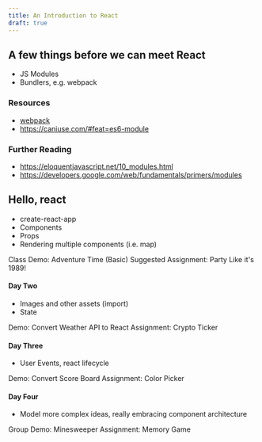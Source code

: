 ```yaml
---
title: An Introduction to React
draft: true
---
```


## A few things before we can meet React

- JS Modules
- Bundlers, e.g. webpack

### Resources

- [webpack](https://webpack.js.org/)
- https://caniuse.com/#feat=es6-module

### Further Reading

- https://eloquentjavascript.net/10_modules.html
- https://developers.google.com/web/fundamentals/primers/modules

## Hello, react

- create-react-app
- Components
- Props
- Rendering multiple components (i.e. map)

Class Demo: Adventure Time (Basic)
Suggested Assignment: Party Like it's 1989!

#### Day Two

- Images and other assets (import)
- State

Demo: Convert Weather API to React
Assignment: Crypto Ticker

#### Day Three

- User Events, react lifecycle

Demo: Convert Score Board
Assignment: Color Picker

#### Day Four

- Model more complex ideas, really embracing component architecture

Group Demo: Minesweeper
Assignment: Memory Game
